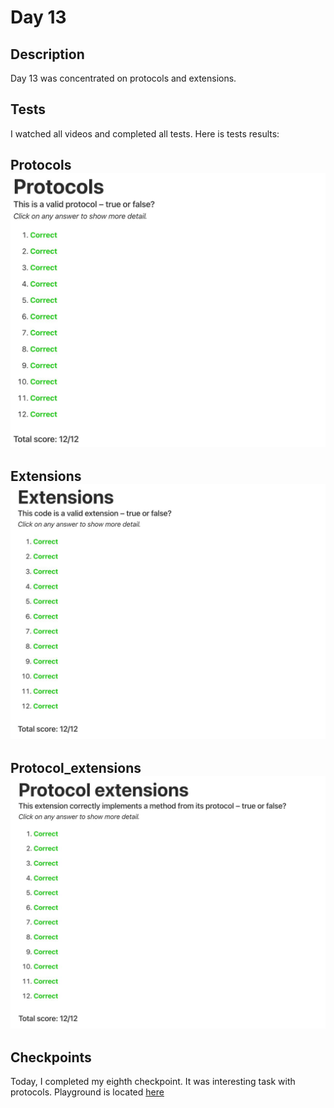 # Day 13

## Description

Day 13 was concentrated on protocols and extensions.

## Tests

I watched all videos and completed all tests.
Here is tests results:

**Protocols**
![Protocols tests result](/Resources/Day_13/Results/Protocols.jpg)
------

**Extensions**
![Extensions tests result](/Resources/Day_13/Results/Extensions.jpg)
------

**Protocol_extensions**
![Protocol extensions tests result](/Resources/Day_13/Results/Protocol_extensions.jpg)
------

## Checkpoints

Today, I completed my eighth checkpoint. It was interesting task with protocols.
Playground is located [here](/Resources/Day_13/Checkpoints/Checkpoint8.playground)